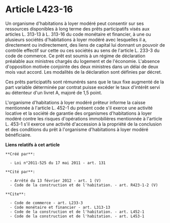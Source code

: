 # Article L423-16

Un organisme d'habitations à loyer modéré peut consentir sur ses ressources disponibles à long terme des prêts participatifs
visés aux articles L. 313-13 à L. 313-16 du code monétaire et financier, à une ou plusieurs sociétés d'habitations à loyer
modéré avec lesquelles il a, directement ou indirectement, des liens de capital lui donnant un pouvoir de contrôle effectif
sur cette ou ces sociétés au sens de l'article L. 233-3 du code de commerce. Ce prêt est soumis à un régime de déclaration
préalable aux ministres chargés du logement et de l'économie. L'absence d'opposition motivée conjointe des deux ministres
dans un délai de deux mois vaut accord. Les modalités de la déclaration sont définies par décret. 

Ces prêts participatifs sont rémunérés sans que le taux fixe augmenté de la part variable déterminée par contrat puisse
excéder le taux d'intérêt servi au détenteur d'un livret A, majoré de 1,5 point. 

L'organisme d'habitations à loyer modéré prêteur informe la caisse mentionnée à l'article L. 452-1 du présent code s'il
exerce une activité locative et la société de garantie des organismes d'habitations à loyer modéré contre les risques
d'opérations immobilières mentionnée à l'article L. 453-1 s'il exerce une activité d'accession à la propriété de la
conclusion et des conditions du prêt à l'organisme d'habitations à loyer modéré bénéficiaire.

**Liens relatifs à cet article**

	**Créé par**:

	  - Loi n°2011-525 du 17 mai 2011 - art. 131

	**Cité par**:

	  - Arrêté du 13 février 2012 - art. 1 (V)
	  - Code de la construction et de l'habitation. - art. R423-1-2 (V)

	**Cite**:

	  - Code de commerce - art. L233-3
	  - Code monétaire et financier - art. L313-13
	  - Code de la construction et de l'habitation. - art. L452-1
	  - Code de la construction et de l'habitation. - art. L453-1
